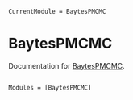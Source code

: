 ```@meta
CurrentModule = BaytesPMCMC
```

# BaytesPMCMC

Documentation for [BaytesPMCMC](https://github.com/paschermayr/BaytesPMCMC.jl).

```@index
```

```@autodocs
Modules = [BaytesPMCMC]
```
